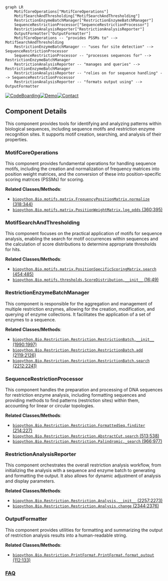 ```mermaid
graph LR
    MotifCoreOperations["MotifCoreOperations"]
    MotifSearchAndThresholding["MotifSearchAndThresholding"]
    RestrictionEnzymeBatchManager["RestrictionEnzymeBatchManager"]
    SequenceRestrictionProcessor["SequenceRestrictionProcessor"]
    RestrictionAnalysisReporter["RestrictionAnalysisReporter"]
    OutputFormatter["OutputFormatter"]
    MotifCoreOperations -- "provides PSSMs to" --> MotifSearchAndThresholding
    RestrictionEnzymeBatchManager -- "uses for site detection" --> SequenceRestrictionProcessor
    SequenceRestrictionProcessor -- "processes sequences for" --> RestrictionEnzymeBatchManager
    RestrictionAnalysisReporter -- "manages and queries" --> RestrictionEnzymeBatchManager
    RestrictionAnalysisReporter -- "relies on for sequence handling" --> SequenceRestrictionProcessor
    RestrictionAnalysisReporter -- "formats output using" --> OutputFormatter
```
[![CodeBoarding](https://img.shields.io/badge/Generated%20by-CodeBoarding-9cf?style=flat-square)](https://github.com/CodeBoarding/CodeBoarding)[![Demo](https://img.shields.io/badge/Try%20our-Demo-blue?style=flat-square)](https://www.codeboarding.org/demo)[![Contact](https://img.shields.io/badge/Contact%20us%20-%20contact@codeboarding.org-lightgrey?style=flat-square)](mailto:contact@codeboarding.org)

## Component Details

This component provides tools for identifying and analyzing patterns within biological sequences, including sequence motifs and restriction enzyme recognition sites. It supports motif creation, searching, and analysis of their properties.

### MotifCoreOperations
This component provides fundamental operations for handling sequence motifs, including the creation and normalization of frequency matrices into position weight matrices, and the conversion of these into position-specific scoring matrices (PSSMs) for scoring.


**Related Classes/Methods**:

- <a href="https://github.com/biopython/biopython/blob/master/Bio/motifs/matrix.py#L318-L344" target="_blank" rel="noopener noreferrer">`biopython.Bio.motifs.matrix.FrequencyPositionMatrix.normalize` (318:344)</a>
- <a href="https://github.com/biopython/biopython/blob/master/Bio/motifs/matrix.py#L360-L395" target="_blank" rel="noopener noreferrer">`biopython.Bio.motifs.matrix.PositionWeightMatrix.log_odds` (360:395)</a>


### MotifSearchAndThresholding
This component focuses on the practical application of motifs for sequence analysis, enabling the search for motif occurrences within sequences and the calculation of score distributions to determine appropriate thresholds for hits.


**Related Classes/Methods**:

- <a href="https://github.com/biopython/biopython/blob/master/Bio/motifs/matrix.py#L454-L485" target="_blank" rel="noopener noreferrer">`biopython.Bio.motifs.matrix.PositionSpecificScoringMatrix.search` (454:485)</a>
- <a href="https://github.com/biopython/biopython/blob/master/Bio/motifs/thresholds.py#L16-L49" target="_blank" rel="noopener noreferrer">`biopython.Bio.motifs.thresholds.ScoreDistribution.__init__` (16:49)</a>


### RestrictionEnzymeBatchManager
This component is responsible for the aggregation and management of multiple restriction enzymes, allowing for the creation, modification, and querying of enzyme collections. It facilitates the application of a set of enzymes to a sequence.


**Related Classes/Methods**:

- <a href="https://github.com/biopython/biopython/blob/master/Bio/Restriction/Restriction.py#L1990-L1997" target="_blank" rel="noopener noreferrer">`biopython.Bio.Restriction.Restriction.RestrictionBatch.__init__` (1990:1997)</a>
- <a href="https://github.com/biopython/biopython/blob/master/Bio/Restriction/Restriction.py#L2119-L2126" target="_blank" rel="noopener noreferrer">`biopython.Bio.Restriction.Restriction.RestrictionBatch.add` (2119:2126)</a>
- <a href="https://github.com/biopython/biopython/blob/master/Bio/Restriction/Restriction.py#L2212-L2241" target="_blank" rel="noopener noreferrer">`biopython.Bio.Restriction.Restriction.RestrictionBatch.search` (2212:2241)</a>


### SequenceRestrictionProcessor
This component handles the preparation and processing of DNA sequences for restriction enzyme analysis, including formatting sequences and providing methods to find patterns (restriction sites) within them, accounting for linear or circular topologies.


**Related Classes/Methods**:

- <a href="https://github.com/biopython/biopython/blob/master/Bio/Restriction/Restriction.py#L214-L227" target="_blank" rel="noopener noreferrer">`biopython.Bio.Restriction.Restriction.FormattedSeq.finditer` (214:227)</a>
- <a href="https://github.com/biopython/biopython/blob/master/Bio/Restriction/Restriction.py#L513-L538" target="_blank" rel="noopener noreferrer">`biopython.Bio.Restriction.Restriction.AbstractCut.search` (513:538)</a>
- <a href="https://github.com/biopython/biopython/blob/master/Bio/Restriction/Restriction.py#L966-L977" target="_blank" rel="noopener noreferrer">`biopython.Bio.Restriction.Restriction.Palindromic._search` (966:977)</a>


### RestrictionAnalysisReporter
This component orchestrates the overall restriction analysis workflow, from initializing the analysis with a sequence and enzyme batch to generating and formatting the output. It also allows for dynamic adjustment of analysis and display parameters.


**Related Classes/Methods**:

- <a href="https://github.com/biopython/biopython/blob/master/Bio/Restriction/Restriction.py#L2257-L2273" target="_blank" rel="noopener noreferrer">`biopython.Bio.Restriction.Restriction.Analysis.__init__` (2257:2273)</a>
- <a href="https://github.com/biopython/biopython/blob/master/Bio/Restriction/Restriction.py#L2344-L2376" target="_blank" rel="noopener noreferrer">`biopython.Bio.Restriction.Restriction.Analysis.change` (2344:2376)</a>


### OutputFormatter
This component provides utilities for formatting and summarizing the output of restriction analysis results into a human-readable string.


**Related Classes/Methods**:

- <a href="https://github.com/biopython/biopython/blob/master/Bio/Restriction/PrintFormat.py#L112-L133" target="_blank" rel="noopener noreferrer">`biopython.Bio.Restriction.PrintFormat.PrintFormat.format_output` (112:133)</a>




### [FAQ](https://github.com/CodeBoarding/GeneratedOnBoardings/tree/main?tab=readme-ov-file#faq)